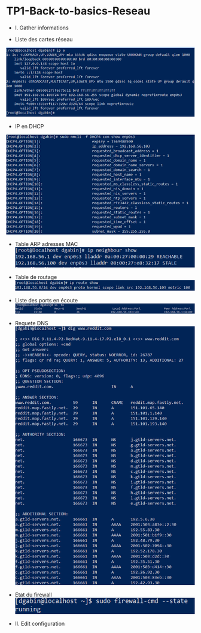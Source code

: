 # TP1-Back-to-basics-Reseau


- I. Gather informations

* Liste des cartes réseau

 ![alt text](img/1.PNG)


* IP en DHCP 

 ![alt text](img/2.PNG " IP en DHCP ")

* Table ARP adresses MAC 
![alt text](/img/3.png " Table ARP")

* Table de routage 
 ![alt text](/img/4-routeshow.png "Table de routage")

* Liste des ports en écoute 
 ![alt text](/img/5-SStcputp.png "TCP UDP")

* Requete DNS 
![alt text](/img/6-reddit.png "Requete DNS")

* Etat du firewall 
 ![alt text](/img/7-firewallState.png "Firewall")

- II. Edit configuration


